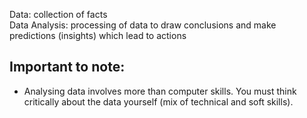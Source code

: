 Data: collection of facts
<br>
Data Analysis: processing of data to draw conclusions and make predictions (insights) which lead to actions


## Important to note:
- Analysing data involves more than computer skills. You must think critically about the data yourself (mix of technical and soft skills).
